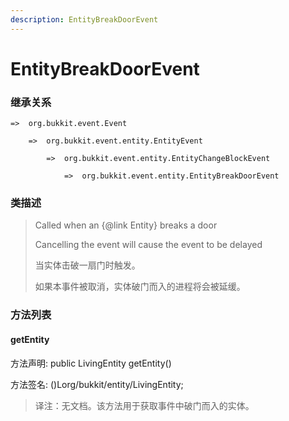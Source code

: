 ```yaml
---
description: EntityBreakDoorEvent
---
```


# EntityBreakDoorEvent

### 继承关系

    =>  org.bukkit.event.Event

        =>  org.bukkit.event.entity.EntityEvent

            =>  org.bukkit.event.entity.EntityChangeBlockEvent

                =>  org.bukkit.event.entity.EntityBreakDoorEvent

### 类描述

> Called when an {@link Entity} breaks a door
>
> <p>
>
> Cancelling the event will cause the event to be delayed
>
> 当实体击破一扇门时触发。
>
> 如果本事件被取消，实体破门而入的进程将会被延缓。

### 方法列表

#### getEntity

方法声明: public LivingEntity getEntity()

方法签名: ()Lorg/bukkit/entity/LivingEntity;

> 译注：无文档。该方法用于获取事件中破门而入的实体。